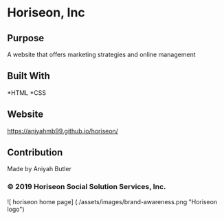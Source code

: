 # Horiseon, Inc

## Purpose
A website that offers marketing strategies and online management

## Built With
*HTML
*CSS

## Website
https://aniyahmb99.github.io/horiseon/


## Contribution
Made by Aniyah Butler


### © 2019 Horiseon Social Solution Services, Inc.
![ horiseon home page] (./assets/images/brand-awareness.png "Horiseon logo")
